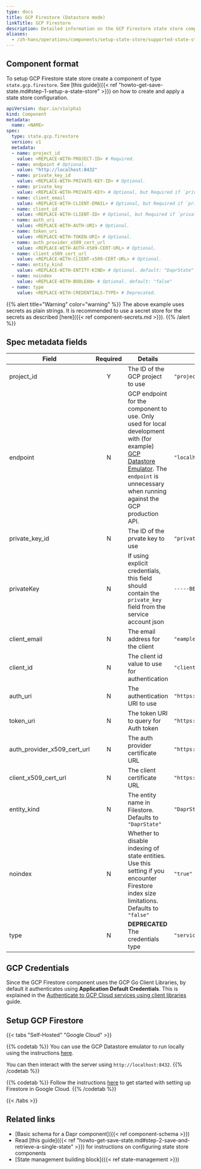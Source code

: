 ```yaml
---
type: docs
title: GCP Firestore (Datastore mode)
linkTitle: GCP Firestore
description: Detailed information on the GCP Firestore state store component
aliases:
  - /zh-hans/operations/components/setup-state-store/supported-state-stores/setup-firestore/
---
```


## Component format

To setup GCP Firestore state store create a component of type `state.gcp.firestore`. See [this guide]({{< ref "howto-get-save-state.md#step-1-setup-a-state-store" >}}) on how to create and apply a state store configuration.

```yaml
apiVersion: dapr.io/v1alpha1
kind: Component
metadata:
  name: <NAME>
spec:
  type: state.gcp.firestore
  version: v1
  metadata:
  - name: project_id
    value: <REPLACE-WITH-PROJECT-ID> # Required.
  - name: endpoint # Optional. 
    value: "http://localhost:8432"
  - name: private_key_id
    value: <REPLACE-WITH-PRIVATE-KEY-ID> # Optional.
  - name: private_key
    value: <REPLACE-WITH-PRIVATE-KEY> # Optional, but Required if `private_key_id` is specified.
  - name: client_email
    value: <REPLACE-WITH-CLIENT-EMAIL> # Optional, but Required if `private_key_id` is specified.
  - name: client_id
    value: <REPLACE-WITH-CLIENT-ID> # Optional, but Required if `private_key_id` is specified.
  - name: auth_uri
    value: <REPLACE-WITH-AUTH-URI> # Optional.
  - name: token_uri
    value: <REPLACE-WITH-TOKEN-URI> # Optional.
  - name: auth_provider_x509_cert_url
    value: <REPLACE-WITH-AUTH-X509-CERT-URL> # Optional.
  - name: client_x509_cert_url
    value: <REPLACE-WITH-CLIENT-x509-CERT-URL> # Optional.
  - name: entity_kind
    value: <REPLACE-WITH-ENTITY-KIND> # Optional. default: "DaprState"
  - name: noindex
    value: <REPLACE-WITH-BOOLEAN> # Optional. default: "false"
  - name: type 
    value: <REPLACE-WITH-CREDENTIALS-TYPE> # Deprecated.
```

{{% alert title="Warning" color="warning" %}}
The above example uses secrets as plain strings. It is recommended to use a secret store for the secrets as described [here]({{< ref component-secrets.md >}}).
{{% /alert %}}

## Spec metadata fields

| Field                                                                                                           | Required | Details                                                                                                                                                                                                                                                                                                                             | Example                                                 |
| --------------------------------------------------------------------------------------------------------------- | :------: | ----------------------------------------------------------------------------------------------------------------------------------------------------------------------------------------------------------------------------------------------------------------------------------------------------------------------------------- | ------------------------------------------------------- |
| project_id                                                                                 |     Y    | The ID of the GCP project to use                                                                                                                                                                                                                                                                                                    | `"project-id"`                                          |
| endpoint                                                                                                        |     N    | GCP endpoint for the component to use. Only used for local development with (for example) [GCP Datastore Emulator](https://cloud.google.com/datastore/docs/tools/datastore-emulator). The `endpoint` is unnecessary when running against the GCP production API. | `"localhost:8432"`                                      |
| private_key_id                                                        |     N    | The ID of the prvate key to use                                                                                                                                                                                                                                                                                                     | `"private-key-id"`                                      |
| privateKey                                                                                                      |     N    | If using explicit credentials, this field should contain the `private_key` field from the service account json                                                                                                                                                                                                                      | `-----BEGIN PRIVATE KEY-----MIIBVgIBADANBgkqhkiG9w0B`   |
| client_email                                                                               |     N    | The email address for the client                                                                                                                                                                                                                                                                                                    | `"eample@example.com"`                                  |
| client_id                                                                                  |     N    | The client id value to use for authentication                                                                                                                                                                                                                                                                                       | `"client-id"`                                           |
| auth_uri                                                                                   |     N    | The authentication URI to use                                                                                                                                                                                                                                                                                                       | `"https://accounts.google.com/o/oauth2/auth"`           |
| token_uri                                                                                  |     N    | The token URI to query for Auth token                                                                                                                                                                                                                                                                                               | `"https://oauth2.googleapis.com/token"`                 |
| auth_provider_x509_cert_url |     N    | The auth provider certificate URL                                                                                                                                                                                                                                                                                                   | `"https://www.googleapis.com/oauth2/v1/certs"`          |
| client_x509_cert_url                             |     N    | The client certificate URL                                                                                                                                                                                                                                                                                                          | `"https://www.googleapis.com/robot/v1/metadata/x509/x"` |
| entity_kind                                                                                |     N    | The entity name in Filestore. Defaults to `"DaprState"`                                                                                                                                                                                                                                                             | `"DaprState"`                                           |
| noindex                                                                                                         |     N    | Whether to disable indexing of state entities. Use this setting if you encounter Firestore index size limitations. Defaults to `"false"`                                                                                                                                                            | `"true"`                                                |
| type                                                                                                            |     N    | **DEPRECATED** The credentials type                                                                                                                                                                                                                                                                                                 | `"serviceaccount"`                                      |

## GCP Credentials

Since the GCP Firestore component uses the GCP Go Client Libraries, by default it authenticates using **Application Default Credentials**. This is explained in the [Authenticate to GCP Cloud services using client libraries](https://cloud.google.com/docs/authentication/client-libraries) guide.

## Setup GCP Firestore

{{< tabs "Self-Hosted" "Google Cloud" >}}

{{% codetab %}}
You can use the GCP Datastore emulator to run locally using the instructions [here](https://cloud.google.com/datastore/docs/tools/datastore-emulator).

You can then interact with the server using `http://localhost:8432`.
{{% /codetab %}}

{{% codetab %}}
Follow the instructions [here](https://cloud.google.com/datastore/docs/quickstart) to get started with setting up Firestore in Google Cloud.
{{% /codetab %}}

{{< /tabs >}}

## Related links

- [Basic schema for a Dapr component]({{< ref component-schema >}})
- Read [this guide]({{< ref "howto-get-save-state.md#step-2-save-and-retrieve-a-single-state" >}}) for instructions on configuring state store components
- [State management building block]({{< ref state-management >}})
